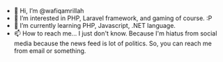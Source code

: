 - 👋 Hi, I’m @wafiqamrillah
- 👀 I’m interested in PHP, Laravel framework, and gaming of course. :P
- 🌱 I’m currently learning PHP, Javascript, .NET language.
- 📫 How to reach me... I just don't know. Because I'm hiatus from social media because the news feed is lot of politics. So, you can reach me from email or something.

<!---
wafiqamrillah/wafiqamrillah is a ✨ special ✨ repository because its `README.md` (this file) appears on your GitHub profile.
You can click the Preview link to take a look at your changes.
--->
